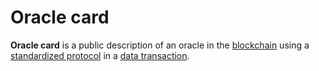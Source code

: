 # Oracle card

**Oracle card** is a public description of an oracle in the [blockchain](/blockchain/blockchain.md) using a [standardized protocol]() in a [data transaction](/blockchain/transaction-type/data-transaction.md).
